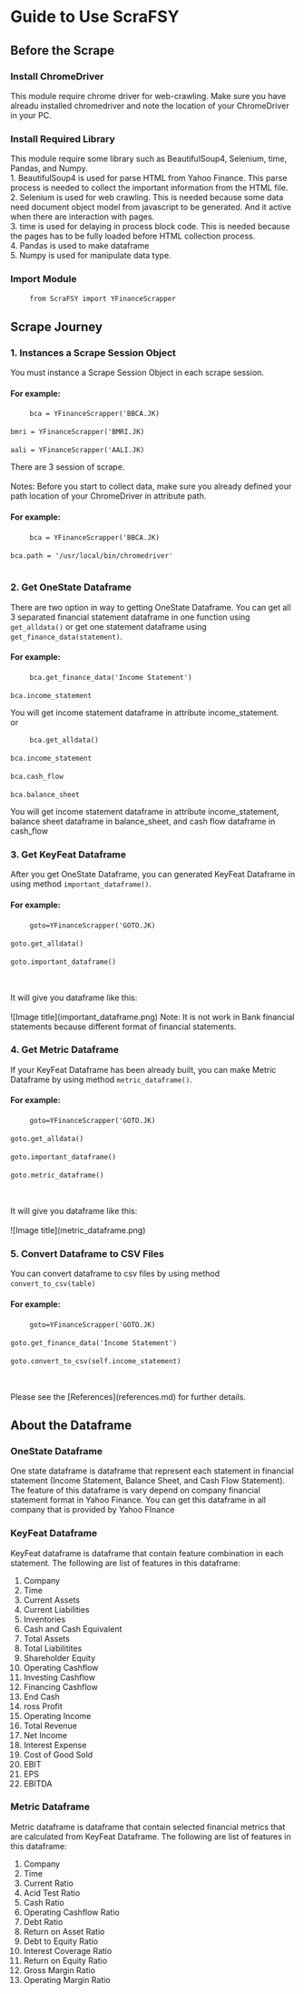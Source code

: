 # Guide to Use ScraFSY

## Before the Scrape
### Install ChromeDriver
This module require chrome driver for web-crawling. Make sure you have alreadu installed chromedriver and note the location of your ChromeDriver in your PC.

### Install Required Library

This module require some library such as BeautifulSoup4, Selenium, time, Pandas, and Numpy.
<br>1. BeautifulSoup4 is used for parse HTML from Yahoo Finance. This parse process is needed to collect the important information from the HTML file. 
<br>2. Selenium is used for web crawling. This is needed because some data need document object model from javascript to be generated. And it active when there are interaction with pages.
<br>3. time is used for delaying in process block code. This is needed because the pages has to be fully loaded before HTML collection process.
<br>4. Pandas is used to make dataframe
<br>5. Numpy is used for manipulate data type.

### Import Module
<pre>
    <code>from ScraFSY import YFinanceScrapper </code> 
</pre>

## Scrape Journey

### 1. Instances a Scrape Session Object

You must instance a Scrape Session Object in each scrape session.

<h4>For example:</h4>
<pre>
    <code>bca = YFinanceScrapper('BBCA.JK) 
    <br>bmri = YFinanceScrapper('BMRI.JK) 
    <br>aali = YFinanceScrapper('AALI.JK) </code> 
</pre>
There are 3 session of scrape.
<br><br>Notes: Before you start to collect data, make sure you already defined your path location of your ChromeDriver in attribute path.
<h4>For example:</h4>
<pre>
    <code>bca = YFinanceScrapper('BBCA.JK) 
    <br>bca.path = '/usr/local/bin/chromedriver'
     </code> 
</pre>

### 2. Get OneState Dataframe 
There are two option in way to getting OneState Dataframe.
You can get all 3 separated financial statement dataframe in one function using `get_alldata()` or get one statement dataframe using `get_finance_data(statement)`.
<h4>For example:</h4>
<pre>
    <code>bca.get_finance_data('Income Statement') 
    <br>bca.income_statement </code> 
</pre>
You will get income statement dataframe in attribute income_statement.
<br>or
<pre>
    <code>bca.get_alldata() 
    <br>bca.income_statement
    <br>bca.cash_flow
    <br>bca.balance_sheet </code> 
</pre>
You will get income statement dataframe in attribute income_statement, balance sheet dataframe in balance_sheet, and cash flow dataframe in cash_flow

### 3. Get KeyFeat Dataframe 

After you get OneState Dataframe, you can generated KeyFeat Dataframe in  using method `important_dataframe()`.
<h4>For example:</h4>
<pre>
    <code>goto=YFinanceScrapper('GOTO.JK)
    <br>goto.get_alldata() 
    <br>goto.important_dataframe()
     </code> 
</pre>
<br>It will give you dataframe like this:
<br>
<br>
![Image title](important_dataframe.png)
Note: It is not work in Bank financial statements because different format of financial statements.

### 4. Get Metric Dataframe 

If your KeyFeat Dataframe has been already built, you can make Metric Dataframe by using method `metric_dataframe()`.
<h4>For example:</h4>
<pre>
    <code>goto=YFinanceScrapper('GOTO.JK)
    <br>goto.get_alldata() 
    <br>goto.important_dataframe()
    <br>goto.metric_dataframe()
     </code> 
</pre>
<br>It will give you dataframe like this:
<br>
<br>
![Image title](metric_dataframe.png)

### 5. Convert Dataframe to CSV Files

You can convert dataframe to csv files by using method `convert_to_csv(table)`
<h4>For example:</h4>
<pre>
    <code>goto=YFinanceScrapper('GOTO.JK)
    <br>goto.get_finance_data('Income Statement') 
    <br>goto.convert_to_csv(self.income_statement)
     </code> 
</pre>
<br>
Please see the [References](references.md) for further details.

## About the Dataframe
### OneState Dataframe
One state dataframe is dataframe that represent each statement in financial statement (Income Statement, Balance Sheet, and Cash Flow Statement). The feature of this dataframe is vary depend on company financial statement format in Yahoo Finance. You can get this dataframe in all company that is provided by Yahoo FInance

### KeyFeat Dataframe
KeyFeat dataframe is dataframe that contain feature combination in each statement. The following are list of features in this dataframe:
<ol>
  <li>Company</li>
  <li>Time</li>
  <li>Current Assets</li>
  <li>Current Liabilities</li>
  <li>Inventories</li>
  <li>Cash and Cash Equivalent</li>
  <li>Total Assets</li>
  <li>Total Liabilitites</li>
  <li>Shareholder Equity</li>
  <li>Operating Cashflow</li>
  <li>Investing Cashflow</li>
  <li>Financing Cashflow</li>
  <li>End Cash </li>
  <li>ross Profit</li>
  <li>Operating Income</li>
  <li>Total Revenue</li>
  <li>Net Income</li>
  <li>Interest Expense</li>
  <li>Cost of Good Sold</li>
  <li>EBIT </li>
  <li>EPS </li>
  <li>EBITDA </li>
</ol>

### Metric Dataframe
Metric dataframe is dataframe that contain selected financial metrics that are calculated from KeyFeat Dataframe. The following are list of features in this dataframe:
<ol>
  <li>Company</li>
  <li>Time</li>
  <li>Current Ratio</li>
  <li>Acid Test Ratio</li>
  <li>Cash Ratio</li>
  <li>Operating Cashflow Ratio</li>
  <li>Debt Ratio</li>
  <li>Return on Asset Ratio</li>
  <li>Debt to Equity Ratio</li>
  <li>Interest Coverage Ratio</li>
  <li>Return on Equity Ratio</li>
  <li>Gross Margin Ratio</li>
  <li>Operating Margin Ratio</li>
</ol>











